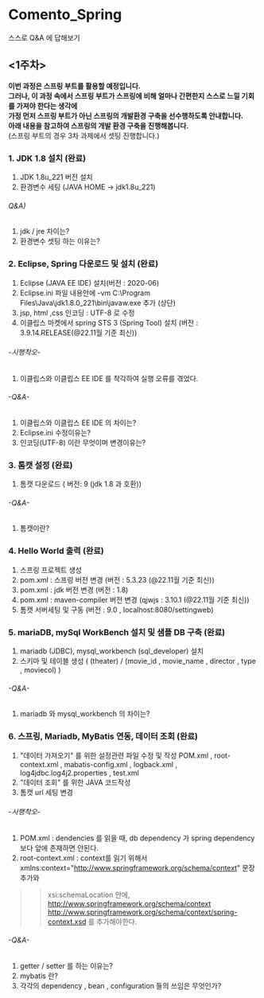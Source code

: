 # Comento_Spring
스스로 Q&A 에 답해보기   
  
## <1주차>
**이번 과정은 스프링 부트를 활용할 예정입니다.**  
**그러나, 이 과정 속에서 스프링 부트가 스프링에 비해 얼마나 간편한지 스스로 느낄 기회를 가져야 한다는 생각에**  
**가정 먼저 스프링 부트가 아닌 스프링의 개발환경 구축을 선수행하도록 안내합니다.**  
**아래 내용을 참고하여 스프링의 개발 환경 구축을 진행해봅니다.**  
(스프링 부트의 경우 3차 과제에서 셋팅 진행합니다.)  
  
### 1. JDK 1.8 설치 (완료)  
1. JDK 1.8u_221 버전 설치 
2. 환경변수 세팅 (JAVA HOME -> jdk1.8u_221)
  
###### Q&A)  
  1. jdk / jre 차이는?   
  2. 환경변수 셋팅 하는 이유는?   
    
### 2. Eclipse, Spring 다운로드 및 설치 (완료)  
1. Eclipse (JAVA EE IDE) 설치(버전 : 2020-06) 
2. Eclipse.ini 파일 내용안에 -vm C:\Program Files\Java\jdk1.8.0_221\bin\javaw.exe 추가 (상단)  
3. jsp, html ,css 인코딩 : UTF-8 로 수정  
4. 이클립스 마켓에서 spring STS 3 (Spring Tool) 설치 (버전 : 3.9.14.RELEASE(@22.11월 기준 최신))
###### -시행착오-  
  1. 이클립스와 이클립스 EE IDE 를 착각하여 실행 오류를 겪었다.   
###### -Q&A-    
  1. 이클립스와 이클립스 EE IDE 의 차이는?  
  2. Eclipse.ini 수정이유는? 
  3. 인코딩(UTF-8) 이란 무엇이며 변경이유는?
    
### 3. 톰캣 설정 (완료)  
  1. 톰캣 다운로드 ( 버전: 9 (jdk 1.8 과 호환))    
  
###### -Q&A-
  1. 톰캣이란?  
    
### 4. Hello World 출력 (완료)  
1. 스프링 프로젝트 생성  
2. pom.xml : 스프링 버전 변경 (버전 : 5.3.23 (@22.11월 기준 최신))  
3. pom.xml : jdk 버전 변경 (버전 : 1.8)  
4. pom.xml : maven-compiler 버전 변경 (qjwjs : 3.10.1 (@22.11월 기준 최신))  
5. 톰캣 서버세팅 및 구동 (버전 : 9.0 , localhost:8080/settingweb)  
  
    
### 5. mariaDB, mySql WorkBench 설치 및 샘플 DB 구축 (완료)  
1. mariadb (JDBC), mysql_workbench (sql_developer) 설치  
2. 스키마 및 테이블 생성 ( (theater) / (movie_id , movie_name , director , type , moviecol) )  
  
  
###### -Q&A-  
1. mariadb 와 mysql_workbench 의 차이는?
  
  
### 6. 스프링, Mariadb, MyBatis 연동, 데이터 조회 (완료)  
1. "데이터 가져오기" 를 위한 설정관련 파일 수정 및 작성 
POM.xml , root-context.xml , mabatis-config.xml , logback.xml , log4jdbc.log4j2.properties , test.xml  
2. "데이터 조회" 를 위한 JAVA 코드작성  
3. 톰캣 url 세팅 변경 
  
  
###### -시행착오-
1. POM.xml : dendencies 를 읽을 때, db dependency 가 spring dependency 보다 앞에 존재하면 안된다.
2. root-context.xml : context를 읽기 위해서  
xmlns:context="http://www.springframework.org/schema/context" 문장 추가와  
> > xsi:schemaLocation 안에,  
> > http://www.springframework.org/schema/context  
> > http://www.springframework.org/schema/context/spring-context.xsd 를 추가해야한다.  
  
###### -Q&A-
1. getter / setter 를 하는 이유는?  
2. mybatis 란?  
3. 각각의 dependency , bean , configuration 들의 쓰임은 무엇인가?  
